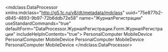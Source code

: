 <?xml version="1.0" encoding="UTF-8"?>
<mdclass:DataProcessor xmlns:mdclass="http://g5.1c.ru/v8/dt/metadata/mdclass" uuid="75e877b2-d845-4893-9b97-72b6ddb72e58" name="ЖурналРегистрации" useStandardCommands="true" defaultForm="DataProcessor.ЖурналРегистрации.Form.ЖурналРегистрации" includeHelpInContents="true">
  <synonym key="ru" value="Журнал регистрации"/>
  <producedTypes>
    <objectType typeId="b6d7c838-3244-438b-ba9a-11eb4531ef51" valueTypeId="15d64097-2ceb-4ca0-b854-910c13057513"/>
    <managerType typeId="1bbab873-f02b-439f-9be9-e210f426e14d" valueTypeId="6c90f1bf-eebe-451d-9f2b-117d4562e95f"/>
  </producedTypes>
  <help>
    <pages lang="ru"/>
  </help>
  <forms uuid="7aaa1cf7-57c1-4f01-b386-a50de8644525" name="ЖурналРегистрации">
    <usePurposes>PersonalComputer</usePurposes>
    <usePurposes>MobileDevice</usePurposes>
    <synonym key="ru" value="Журнал регистрации"/>
  </forms>
  <forms uuid="3c2cf3d5-1a2f-4382-b646-22490ef4d634" name="ОтборЖурналаРегистрации">
    <usePurposes>PersonalComputer</usePurposes>
    <usePurposes>MobileDevice</usePurposes>
    <synonym key="ru" value="Отбор журнала регистрации"/>
  </forms>
  <forms uuid="5308c6c0-c50c-4d3e-a19a-66e0a8ebd15b" name="РедакторСоставаСвойства">
    <usePurposes>PersonalComputer</usePurposes>
    <usePurposes>MobileDevice</usePurposes>
    <synonym key="ru" value="Редактор состава свойства"/>
  </forms>
  <forms uuid="f6b852fd-062b-4968-ab77-44c69f2375ec" name="ФормаСобытия">
    <usePurposes>PersonalComputer</usePurposes>
    <usePurposes>MobileDevice</usePurposes>
    <synonym key="ru" value="Форма события"/>
  </forms>
</mdclass:DataProcessor>
